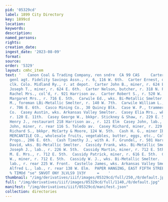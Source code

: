 ```yaml
---
pid: '05329cd'
label: 1899 City Directory
key: 1899cd
location: 
keywords: 
description: 
named_persons: 
rights: 
creation_date: 
ingest_date: '2023-08-09'
format: 
source: 
order: '5329'
layout: cmhc_item
text: '   Canon Coal & Trading Company, ren sndre  CA 99 CAS     Carter Edward N.,
  genl agt. Fidelity Savings Assn., r. 6, 116 W. 6th.  Carter Ernest, depot ticket
  clk. Colo. Midland Ry., r. at depot.  Carter John B., miner, r. 624 E. 6th.  Carter
  Joseph T., miner, r. 624 E. 6th.  Carter Nelson, butcher, r. 318 N. Poplar.  Carter
  Rachel Mrs., col’d, r. 921 Harrison av.  Carter Robert S., r. 520 W. Chestnut.  Carty
  Margaret Mrs., r. 716 E. 5th.  Carwile Ed., wks. Bi-Metallic Smelter.  Carwile John
  M., foreman LBi-Metallic Smelter, r. 140 W. 7th.  Carwile William L., teamster,
  r. 706 E. 6th.  Casco Mining Co., 30 Quincy Blk.  Case W. P., trammer Ibex Mining
  Co.  Casey Austin, wks. Arkansas Valley Smelter.  Casey Elia Mrs., wks. City Laundry,
  r. 120 E. 11th.  Casey George W., bkkpr. Stickney & Shaw, r. 229 E. 5th.  Casey
  Henry J., restaurant 218 Harrison av., r. 121 Elm  Casey John, lab., r. 411 W. Elm.  Casey
  John, miner, r. rear 116 S. Toledo av.  Casey Richard, miner, r. 229 E. 5th.  Casey
  Richard S., bkkpr. McCarty & Moore, 124 W. 5th.  Cash H. G., miner Ibex Mining Co.  CASH
  MERCANTILE CO., wholesale fruits, vegetables, butter, eggs, etc., Cole & Williams,
  Props., 206 E. 6th.  Cash Timothy J., with A. F. Grundel, r. 501 Harrison av.  Cassidy
  David, wks. Bi-Metallic Smelter.  Cassidy Frank, wks. Bi-Metallic Smelter.  Cassidy
  Joseph J., lab., r. 226 W. 5th.  Cassidy Martin, miner, r. 712 E. 5th.  Cassidy
  M. E. Mrs., r. 712 E. 5th.  Cassidy Patrick, miner, r. 616 E. 5th.  Cassidy Thomas
  W., miner, r. 712 E. 5th.  Cassidy W. J., wks. Bi-Metallic Smelter.  Casted Tony,
  lab., r. rear 225 W. Front.  Castello James, wks. Arkansas Valley Smelter.  Castle
  Alfred L., lab., r. rear 138 W. Elm.  PAPER HANGING, EAST FIFTH STREET J, J, QUIN     HLINS
  % TIMOd "se" SNVOT ONY 3LVLS9 1V3Y     =    '
thumbnail: "/img/derivatives/iiif/images/05329cd/full/250,/0/default.jpg"
full: "/img/derivatives/iiif/images/05329cd/full/1140,/0/default.jpg"
manifest: "/img/derivatives/iiif/05329cd/manifest.json"
collection: directories
---
```

